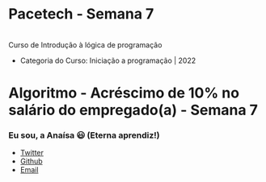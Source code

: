 # Pacetech - Semana 7 

<br>Curso de Introdução à lógica de programação</br>

 * Categoria do Curso: Iniciação a programação | 2022  

# Algoritmo - Acréscimo de 10% no salário do empregado(a) - Semana  7


### Eu sou, a Anaísa 😃 (Eterna aprendiz!)
- [Twitter](https://twitter.com/AnaisaMayara)
- [Github](https://github.com/anaisateodoro)
- [Email](anaisateodoro@gmail.com)

